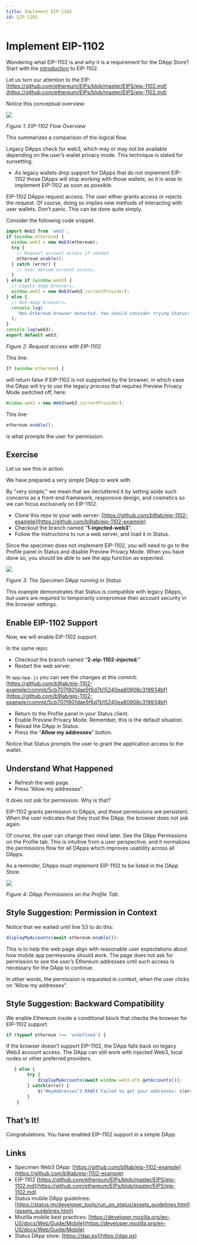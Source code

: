 ```yaml
---
title: Implement EIP-1102 
id: EIP-1102
---
```


# Implement EIP-1102

Wondering what EIP-1102 is and why it is a requirement for the DApp Store? Start with the [introduction](dapp_store_requirements.html#Introducing-EIP-1102) to EIP-1102. 

Let us turn our attention to the EIP: [https://github.com/ethereum/EIPs/blob/master/EIPS/eip-1102.md](https://github.com/ethereum/EIPs/blob/master/EIPS/eip-1102.md)

Notice this conceptual overview:

![](/developer_tools/img/eip1102Flow.png)

*Figure 1: EIP-1102 Flow Overview*

This summarizes a comparison of the logical flow. 

Legacy DApps check for web3, which may or may not be available depending on the user’s wallet privacy mode. This technique is slated for sunsetting. 

<div class='box-remember'>
<ul><li>As legacy wallets drop support for DApps that do not implement EIP-1102 those DApps will stop working with those wallets, so it is wise to implement EIP-1102 as soon as possible.</li></ul>
</div>

EIP-1102 DApps request access. The user either grants access or rejects the request. Of course, doing so implies new methods of interacting with user wallets. Don’t panic. This can be done quite simply. 

Consider the following code snippet.

``` javascript
import Web3 from 'web3';
if (window.ethereum) {
  window.web3 = new Web3(ethereum);
  try {
    // Request account access if needed
    ethereum.enable();
  } catch (error) {
    // User denied account access…
  }
} else if (window.web3) {
  // Legacy dapp browsers…
  window.web3 = new Web3(web3.currentProvider);
} else {
  // Non-dapp browsers…
  console.log(
    'Non-Ethereum browser detected. You should consider trying Status!'
  );
}
console.log(web3);
export default web3;
```
*Figure 2: Request access with EIP-1102.*

This line:

``` javascript
If (window.ethereum) {
```

will return false if EIP-1102 is not supported by the browser, in which case the DApp will try to use the legacy process that requires Preview Privacy Mode switched off, here:

``` javascript
Window.web3 = new Web3(web3.currentProvider);
```

This line:

``` javascript
ethereum.enable();
```

is what prompts the user for permission. 

## Exercise

Let us see this in action. 

We have prepared a very simple DApp to work with. 

By “very simple,” we mean that we decluttered it by setting aside such concerns as a front-end framework, responsive design, and cosmetics so we can focus exclusively on EIP-1102. 

- Clone this repo to your web server: [https://github.com/b9lab/eip-1102-example](https://github.com/b9lab/eip-1102-example) 
- Checkout the branch named “**1-injected-web3**”.
- Follow the instructions to run a web server, and load it in Status. 

Since the specimen does not implement EIP-1102, you will need to go to the Profile panel in Status and disable Preview Privacy Mode. When you have done so, you should be able to see the app function as expected. 

![](/developer_tools/img/specimenLegacy.png)

*Figure 3: The Specimen DApp running in Status*

This example demonstrates that Status is compatible with legacy DApps, but users are required to temporarily compromise their account security in the browser settings. 

## Enable EIP-1102 Support

Now, we will enable EIP-1102 support. 

In the same repo:

- Checkout the branch named “**2-eip-1102-injected**.”
- Restart the web server. 

In `app/app.js` you can see the changes at this commit: [https://github.com/b9lab/eip-1102-example/commit/5cb707f801dae5f6d7b15240ea80908c319934bf](https://github.com/b9lab/eip-1102-example/commit/5cb707f801dae5f6d7b15240ea80908c319934bf)

- Return to the Profile panel in your Status client.
- Enable Preview Privacy Mode. Remember, this is the default situation.  
- Reload the DApp in Status. 
- Press the “**Allow my addresses**” button. 

Notice that Status prompts the user to grant the application access to the wallet.

## Understand What Happened

- Refresh the web page. 
- Press “Allow my addresses”.

It does not ask for permission. Why is that?

EIP-1102 grants permission to DApps, and these permissions are persistent. When the user indicates that they trust the DApp, the browser does not ask again. 

Of course, the user can change their mind later. See the DApp Permissions on the Profile tab. This is intuitive from a user perspective, and it normalizes the permissions flow for all DApps which improves usability across all DApps. 

As a reminder, DApps must implement EIP-1102 to be listed in the DApp Store. 

![](/developer_tools/img/dappPermissions.png)

*Figure 4: DApp Permissions on the Profile Tab.*

## Style Suggestion: Permission in Context
Notice that we waited until line 53 to do this:

``` javascript
displayMyAccounts(await ethereum.enable());
```

This is to help the web page align with reasonable user expectations about how mobile app permissions should work. The page does not ask for permission to see the user’s Ethereum addresses until such access is necessary for the DApp to continue. 

In other words, the permission is requested in context, when the user clicks on “Allow my addresses”.  

## Style Suggestion: Backward Compatibility
We enable Ethereum inside a conditional block that checks the browser for EIP-1102 support. 

``` javascript
if (typeof ethereum !== 'undefined') {
```

If the browser doesn’t support EIP-1102, the DApp falls back on legacy Web3 account access. The DApp can still work with injected Web3, local nodes or other preferred providers. 

``` javascript
   } else {
        try {
            displayMyAccounts(await window.web3.eth.getAccounts());
        } catch(error) {
            $("#myAddresses").html(`Failed to get your addresses: ${error}`);
        }        
    }
```

## That’s It!

Congratulations. You have enabled EIP-1102 support in a simple DApp. 

## Links

- Specimen Web3 DApp: [https://github.com/b9lab/eip-1102-example](https://github.com/b9lab/eip-1102-example)
- EIP-1102 [https://github.com/ethereum/EIPs/blob/master/EIPS/eip-1102.md](https://github.com/ethereum/EIPs/blob/master/EIPS/eip-1102.md) 
- Status mobile DApp guidelines: [https://status.im/developer_tools/run_on_status/assets_guidelines.html](assets_guidelines.html) 
- Mozilla mobile best practices: [https://developer.mozilla.org/en-US/docs/Web/Guide/Mobile](https://developer.mozilla.org/en-US/docs/Web/Guide/Mobile) 
- Status DApp store: [https://dap.ps](https://dap.ps) 
